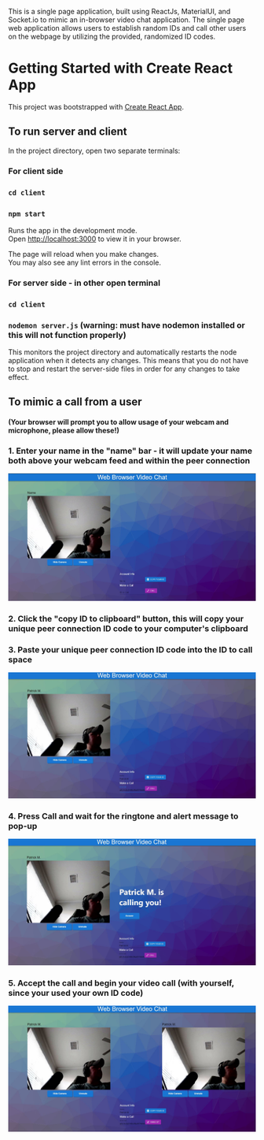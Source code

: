 This is a single page application, built using ReactJs, MaterialUI, and Socket.io to mimic an in-browser video chat application. The single page web application allows users to establish random IDs and call other users on the webpage by utilizing the provided, randomized ID codes. 

# Getting Started with Create React App

This project was bootstrapped with [Create React App](https://github.com/facebook/create-react-app).

## To run server and client

In the project directory, open two separate terminals:

### For client side
### `cd client`
### `npm start`

Runs the app in the development mode.\
Open [http://localhost:3000](http://localhost:3000) to view it in your browser.

The page will reload when you make changes.\
You may also see any lint errors in the console.

### For server side - in other open terminal
### `cd client`
### `nodemon server.js` (warning: must have nodemon installed or this will not function properly)

This monitors the project directory and automatically restarts the node application when it detects any changes. This means that you do not have to stop and restart the server-side files in order for any changes to take effect.

## To mimic a call from a user
#### (Your browser will prompt you to allow usage of your webcam and microphone, please allow these!)

### 1. Enter your name in the "name" bar - it will update your name both above your webcam feed and within the peer connection
<img src='/client/src/img/1.JPG'>

### 2. Click the "copy ID to clipboard" button, this will copy your unique peer connection ID code to your computer's clipboard
### 3. Paste your unique peer connection ID code into the ID to call space
<img src='/client/src/img/2.JPG'>

### 4. Press Call and wait for the ringtone and alert message to pop-up
<img src='/client/src/img/3.JPG'>

### 5. Accept the call and begin your video call (with yourself, since your used your own ID code)
<img src='/client/src/img/4.JPG'>
